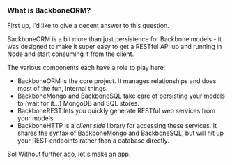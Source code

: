 ### What is BackboneORM?

First up, I'd like to give a decent answer to this question.

BackboneORM is a bit more than just persistence for Backbone models - it was designed to make it super easy to get a
RESTful API up and running in Node and start consuming it from the client.

The various components each have a role to play here:

  * BackboneORM is the core project. It manages relationships and does most of the fun, internal things.
  * BackboneMongo and BackboneSQL take care of persisting your models to (wait for it...) MongoDB and SQL stores.
  * BackboneREST lets you quickly generate RESTful web services from your models.
  * BackboneHTTP is a _client side_ library for accessing these services. It shares the syntax of BackboneMongo and
    BackboneSQL, but will hit up your REST endpoints rather than a database directly.

So! Without further ado, let's make an app.
